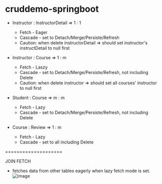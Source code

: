 # cruddemo-springboot

* Instructor : InstructorDetail => 1 : 1
  - Fetch - Eager
  - Cascade - set to Detach/Merge/Persiste/Refresh
  - Caution: when delete instructorDetail => should set instructor's instructDetail to null first


* Instructor : Course => 1 : m  
  - Fetch - Laszy
  - Cascade - set to Detach/Merge/Persiste/Refresh, not including Delete
  - Caution: when delete instructor => should set all courses' instructor to null first


* Student : Course =>  m : m
  - Fetch - Lazy
  - Cascade - set to Detach/Merge/Persiste/Refresh, not including Delete


* Course : Review => 1 : m
  - Fetch - Lazy
  - Cascade - set to all including Delete


====================


JOIN FETCH
  - fetches data from other tables eagerly when lazy fetch mode is set.
![image](https://github.com/kimgyver/cruddemo-springboot/assets/23451818/d305f8d8-3164-4ab7-9c77-9cacf2e9fda5)
